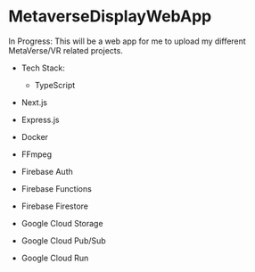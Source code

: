 # MetaverseDisplayWebApp

In Progress: This will be a web app for me to upload my different MetaVerse/VR related projects.

- Tech Stack:

  - TypeScript
- Next.js
- Express.js
- Docker
- FFmpeg
- Firebase Auth
- Firebase Functions
- Firebase Firestore
- Google Cloud Storage
- Google Cloud Pub/Sub
- Google Cloud Run
